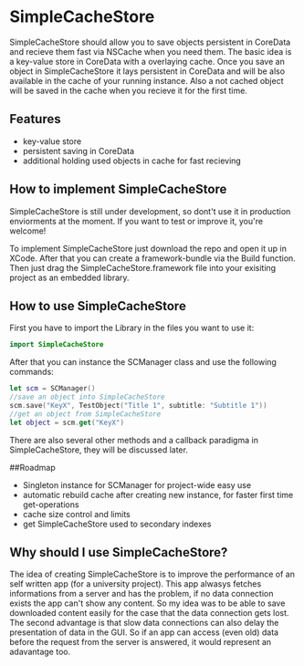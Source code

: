 # SimpleCacheStore
SimpleCacheStore should allow you to save objects persistent in CoreData and recieve them fast via NSCache when you need them. The basic idea is a key-value store in CoreData with a overlaying cache. Once you save an object in SimpleCacheStore it lays persistent in CoreData and will be also available in the cache of your running instance. Also a not cached object will be saved in the cache when you recieve it for the first time.

## Features
* key-value store
* persistent saving in CoreData
* additional holding used objects in cache for fast recieving

## How to implement SimpleCacheStore
SimpleCacheStore is still under development, so dont't use it in production enviorments at the moment. If you want to test or improve it, you're welcome!

To implement SimpleCacheStore just download the repo and open it up in XCode. After that you can create a framework-bundle via the Build function. Then just drag the SimpleCacheStore.framework file into your exisiting project as an embedded library.

## How to use SimpleCacheStore
First you have to import the Library in the files you want to use it:
```swift
import SimpleCacheStore
```
After that you can instance the SCManager class and use the following commands:
```swift
let scm = SCManager()
//save an object into SimpleCacheStore
scm.save("KeyX", TestObject("Title 1", subtitle: "Subtitle 1"))
//get an object from SimpleCacheStore
let object = scm.get("KeyX")
```
There are also several other methods and a callback paradigma in SimpleCacheStore, they will be discussed later.

##Roadmap
* Singleton instance for SCManager for project-wide easy use
* automatic rebuild cache after creating new instance, for faster first time get-operations
* cache size control and limits
* get SimpleCacheStore used to secondary indexes

## Why should I use SimpleCacheStore?
The idea of creating SimpleCacheStore is to improve the performance of an self written app (for a university project). This app alwasys fetches informations from a server and has the problem, if no data connection exists the app can't show any content. So my idea was to be able to save downloaded content easily for the case that the data connection gets lost. The second advantage is that slow data connections can also delay the presentation of data in the GUI. So if an app can access (even old) data before the request from the server is answered, it would represent an adavantage too.

